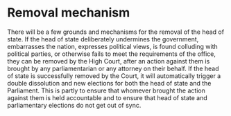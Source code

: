 Removal mechanism
==================
There will be a few grounds and mechanisms for the removal of the head of state. If the head of state deliberately undermines the government, embarrasses the nation, expresses political views, is found colluding with political parties, or otherwise fails to meet the requirements of the office, they can be removed by the High Court, after an action against them is brought by any parliamentarian or any attorney on their behalf. If the head of state is successfully removed by the Court, it will automatically trigger a double dissolution and new elections for both the head of state and the Parliament. This is partly to ensure that whomever brought the action against them is held accountable and to ensure that head of state and parliamentary elections do not get out of sync.